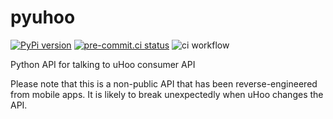 # pyuhoo

[![PyPi version](https://img.shields.io/pypi/v/pyuhoo.svg)](https://pypi.python.org/pypi/pyuhoo/)
[![pre-commit.ci status](https://results.pre-commit.ci/badge/github/csacca/pyuhoo/master.svg)](https://results.pre-commit.ci/latest/github/csacca/pyuhoo/master)
![ci workflow](https://github.com/csacca/pyuhoo/actions/workflows/ci.yaml/badge.svg)

Python API for talking to uHoo consumer API

Please note that this is a non-public API that has been reverse-engineered from mobile
apps. It is likely to break unexpectedly when uHoo changes the API.
